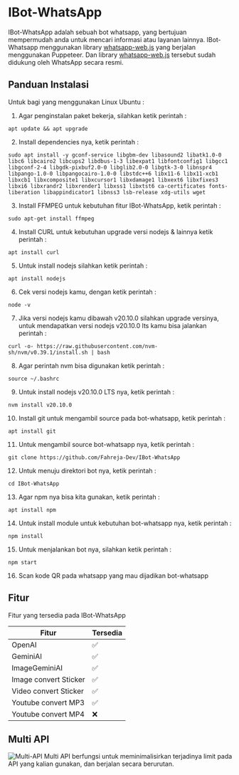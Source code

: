 # IBot-WhatsApp
IBot-WhatsApp adalah sebuah bot whatsapp, yang bertujuan mempermudah anda untuk mencari informasi atau layanan lainnya.
IBot-Whatsapp menggunakan library [whatsapp-web.js](https://wwebjs.dev/) yang berjalan menggunakan Puppeteer. Dan library [whatsapp-web.js](https://wwebjs.dev/) tersebut sudah didukung oleh WhatsApp secara resmi.

## Panduan Instalasi
Untuk bagi yang menggunakan Linux Ubuntu :
1. Agar penginstalan paket bekerja, silahkan ketik perintah :
```
apt update && apt upgrade
```
2. Install dependencies nya, ketik perintah :
```
sudo apt install -y gconf-service libgbm-dev libasound2 libatk1.0-0 libc6 libcairo2 libcups2 libdbus-1-3 libexpat1 libfontconfig1 libgcc1 libgconf-2-4 libgdk-pixbuf2.0-0 libglib2.0-0 libgtk-3-0 libnspr4 libpango-1.0-0 libpangocairo-1.0-0 libstdc++6 libx11-6 libx11-xcb1 libxcb1 libxcomposite1 libxcursor1 libxdamage1 libxext6 libxfixes3 libxi6 libxrandr2 libxrender1 libxss1 libxtst6 ca-certificates fonts-liberation libappindicator1 libnss3 lsb-release xdg-utils wget
```
3. Install FFMPEG untuk kebutuhan fitur IBot-WhatsApp, ketik perintah :
```
sudo apt-get install ffmpeg
```
4. Install CURL untuk kebutuhan upgrade versi nodejs & lainnya ketik perintah :
```
apt install curl
```
5. Untuk install nodejs silahkan ketik perintah :
```
apt install nodejs
```
6. Cek versi nodejs kamu, dengan ketik perintah :
```
node -v
```
7. Jika versi nodejs kamu dibawah v20.10.0 silahkan upgrade versinya, untuk mendapatkan versi nodejs v20.10.0 lts kamu bisa jalankan perintah :
```
curl -o- https://raw.githubusercontent.com/nvm-sh/nvm/v0.39.1/install.sh | bash
```
8. Agar perintah nvm bisa digunakan ketik perintah :
```
source ~/.bashrc
```
9. Untuk install nodejs v20.10.0 LTS nya, ketik perintah :
```
nvm install v20.10.0
```
10. Install git untuk mengambil source pada bot-whatsapp, ketik perintah :
```
apt install git
```
11. Untuk mengambil source bot-whatsapp nya, ketik perintah :
```
git clone https://github.com/Fahreja-Dev/IBot-WhatsApp
```
12. Untuk menuju direktori bot nya, ketik perintah :
```
cd IBot-WhatsApp
```
13. Agar npm nya bisa kita gunakan, ketik perintah :
```
apt install npm
```
14. Untuk install module untuk kebutuhan bot-whatsapp nya, ketik perintah :
```
npm install
```
15. Untuk menjalankan bot nya, silahkan ketik perintah :
```
npm start
```
16. Scan kode QR pada whatsapp yang mau dijadikan bot-whatsapp

## Fitur

Fitur yang tersedia pada IBot-WhatsApp

| Fitur                 |Tersedia          |
| ----------------------|------------------|
| OpenAI                |:white_check_mark:|
| GeminiAI              |:white_check_mark:|
| ImageGeminiAI         |:white_check_mark:|
| Image convert Sticker |:white_check_mark:|
| Video convert Sticker |:white_check_mark:|
| Youtube convert MP3   |:white_check_mark:|
| Youtube convert MP4   |:x:               |


## Multi API
![Multi-API](https://github.com/Fahreja-Dev/IBot-WhatsApp/assets/144447615/119c3afb-8c09-451e-9757-7e8cbe8653b6)
Multi API berfungsi untuk meminimalisirkan terjadinya limit pada API yang kalian gunakan, dan berjalan secara berurutan.
